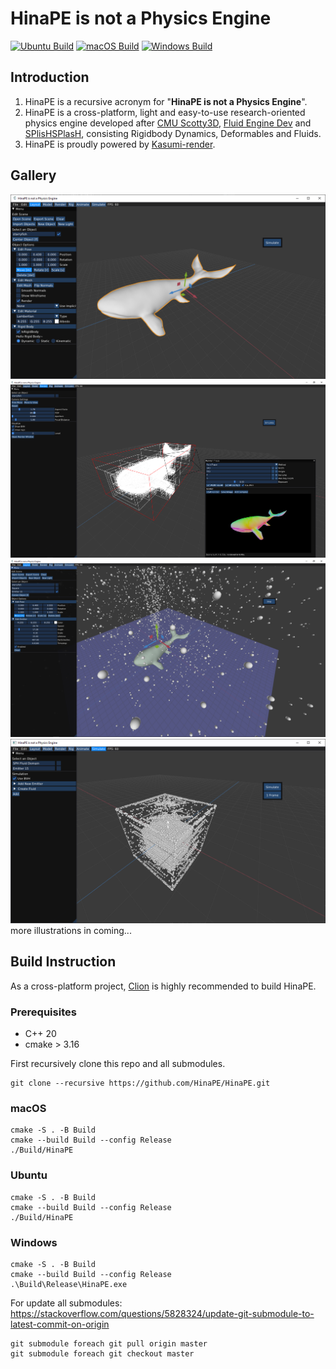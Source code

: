 # HinaPE is not a Physics Engine

[![Ubuntu Build](https://github.com/HinaPE/HinaPE/actions/workflows/ubuntu.yml/badge.svg)](https://github.com/HinaPE/HinaPE/actions/workflows/ubuntu.yml)
[![macOS Build](https://github.com/HinaPE/HinaPE/actions/workflows/macos.yml/badge.svg)](https://github.com/HinaPE/HinaPE/actions/workflows/macos.yml)
[![Windows Build](https://github.com/HinaPE/HinaPE/actions/workflows/windows.yml/badge.svg)](https://github.com/HinaPE/HinaPE/actions/workflows/windows.yml)

## Introduction

1. HinaPE is a recursive acronym for "**HinaPE is not a Physics Engine**".
2. HinaPE is a cross-platform, light and easy-to-use research-oriented physics engine developed after [CMU Scotty3D](https://github.com/CMU-Graphics/Scotty3D), [Fluid Engine Dev](http://github.com/doyubkim/fluid-engine-dev) and [SPlisHSPlasH](https://github.com/InteractiveComputerGraphics/SPlisHSPlasH), consisting Rigidbody Dynamics, Deformables and Fluids.
3. HinaPE is proudly powered by [Kasumi-render](https://github.com/HinaPE/Kasumi-renderer.git).

## Gallery

![HinaPE](https://github.com/Xayah-Hina/HinaPE-Resource/blob/master/image-bed/HinaPE-20220715.png?raw=true)
![HinaPE](https://github.com/Xayah-Hina/HinaPE-Resource/blob/master/image-bed/HinaPE-20220715-2.png?raw=true)
![HinaPE](https://github.com/Xayah-Hina/HinaPE-Resource/blob/master/image-bed/HinaPE-20220715-3.png?raw=true)
![HinaPE](https://github.com/Xayah-Hina/HinaPE-Resource/blob/master/image-bed/HinaPE-20221024.png?raw=true)
more illustrations in coming...

## Build Instruction

As a cross-platform project, [Clion](https://www.jetbrains.com/clion/) is highly recommended to build HinaPE.

### Prerequisites

- C++ 20
- cmake > 3.16

First recursively clone this repo and all submodules.

```shell
git clone --recursive https://github.com/HinaPE/HinaPE.git
```

### macOS

```shell
cmake -S . -B Build
cmake --build Build --config Release
./Build/HinaPE
```

### Ubuntu

```shell
cmake -S . -B Build
cmake --build Build --config Release
./Build/HinaPE
```

### Windows

```shell
cmake -S . -B Build
cmake --build Build --config Release
.\Build\Release\HinaPE.exe
```

For update all submodules: https://stackoverflow.com/questions/5828324/update-git-submodule-to-latest-commit-on-origin
```git
git submodule foreach git pull origin master
git submodule foreach git checkout master
```